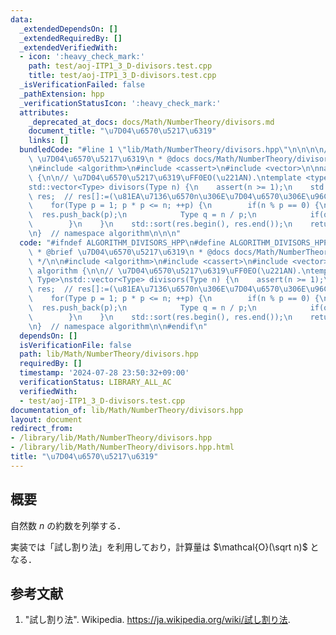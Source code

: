```yaml
---
data:
  _extendedDependsOn: []
  _extendedRequiredBy: []
  _extendedVerifiedWith:
  - icon: ':heavy_check_mark:'
    path: test/aoj-ITP1_3_D-divisors.test.cpp
    title: test/aoj-ITP1_3_D-divisors.test.cpp
  _isVerificationFailed: false
  _pathExtension: hpp
  _verificationStatusIcon: ':heavy_check_mark:'
  attributes:
    _deprecated_at_docs: docs/Math/NumberTheory/divisors.md
    document_title: "\u7D04\u6570\u5217\u6319"
    links: []
  bundledCode: "#line 1 \"lib/Math/NumberTheory/divisors.hpp\"\n\n\n\n/**\n * @brief\
    \ \u7D04\u6570\u5217\u6319\n * @docs docs/Math/NumberTheory/divisors.md\n */\n\
    \n#include <algorithm>\n#include <cassert>\n#include <vector>\n\nnamespace algorithm\
    \ {\n\n// \u7D04\u6570\u5217\u6319\uFF0EO(\u221AN).\ntemplate <typename Type>\n\
    std::vector<Type> divisors(Type n) {\n    assert(n >= 1);\n    std::vector<Type>\
    \ res;  // res[]:=(\u81EA\u7136\u6570n\u306E\u7D04\u6570\u306E\u96C6\u5408).\n\
    \    for(Type p = 1; p * p <= n; ++p) {\n        if(n % p == 0) {\n          \
    \  res.push_back(p);\n            Type q = n / p;\n            if(q != p) res.push_back(q);\n\
    \        }\n    }\n    std::sort(res.begin(), res.end());\n    return res;\n}\n\
    \n}  // namespace algorithm\n\n\n"
  code: "#ifndef ALGORITHM_DIVISORS_HPP\n#define ALGORITHM_DIVISORS_HPP 1\n\n/**\n\
    \ * @brief \u7D04\u6570\u5217\u6319\n * @docs docs/Math/NumberTheory/divisors.md\n\
    \ */\n\n#include <algorithm>\n#include <cassert>\n#include <vector>\n\nnamespace\
    \ algorithm {\n\n// \u7D04\u6570\u5217\u6319\uFF0EO(\u221AN).\ntemplate <typename\
    \ Type>\nstd::vector<Type> divisors(Type n) {\n    assert(n >= 1);\n    std::vector<Type>\
    \ res;  // res[]:=(\u81EA\u7136\u6570n\u306E\u7D04\u6570\u306E\u96C6\u5408).\n\
    \    for(Type p = 1; p * p <= n; ++p) {\n        if(n % p == 0) {\n          \
    \  res.push_back(p);\n            Type q = n / p;\n            if(q != p) res.push_back(q);\n\
    \        }\n    }\n    std::sort(res.begin(), res.end());\n    return res;\n}\n\
    \n}  // namespace algorithm\n\n#endif\n"
  dependsOn: []
  isVerificationFile: false
  path: lib/Math/NumberTheory/divisors.hpp
  requiredBy: []
  timestamp: '2024-07-28 23:50:32+09:00'
  verificationStatus: LIBRARY_ALL_AC
  verifiedWith:
  - test/aoj-ITP1_3_D-divisors.test.cpp
documentation_of: lib/Math/NumberTheory/divisors.hpp
layout: document
redirect_from:
- /library/lib/Math/NumberTheory/divisors.hpp
- /library/lib/Math/NumberTheory/divisors.hpp.html
title: "\u7D04\u6570\u5217\u6319"
---
```

## 概要

自然数 $n$ の約数を列挙する．

実装では「試し割り法」を利用しており，計算量は $\mathcal{O}(\sqrt n)$ となる．


## 参考文献

1. "試し割り法". Wikipedia. <https://ja.wikipedia.org/wiki/試し割り法>.
